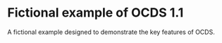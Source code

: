 # Fictional example of OCDS 1.1

A fictional example designed to demonstrate the key features of OCDS.
